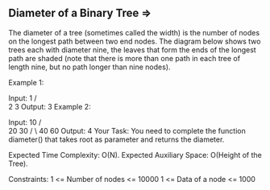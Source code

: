 Diameter of a Binary Tree  =>
--------------------------


The diameter of a tree (sometimes called the width) is the number of nodes on the longest path between two end nodes. The diagram below shows two trees each with diameter nine, the leaves that form the ends of the longest path are shaded (note that there is more than one path in each tree of length nine, but no path longer than nine nodes). 



Example 1:

Input:
       1
     /  \
    2    3
Output: 3
Example 2:

Input:
         10
        /   \
      20    30
    /   \ 
   40   60
Output: 4
Your Task:
You need to complete the function diameter() that takes root as parameter and returns the diameter.

Expected Time Complexity: O(N).
Expected Auxiliary Space: O(Height of the Tree).

Constraints:
1 <= Number of nodes <= 10000
1 <= Data of a node <= 1000

 
